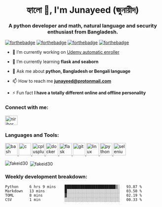 <h1 align="center">হ্যালো 👋, I'm Junayeed (জুনায়ীদ)</h1>
<h3 align="center">A python developer and math, natural language and security enthusiast from Bangladesh.</h3>

[![forthebadge](https://forthebadge.com/images/badges/makes-people-smile.svg)](https://forthebadge.com)
[![forthebadge](https://forthebadge.com/images/badges/contains-technical-debt.svg)](https://forthebadge.com)
[![forthebadge](https://forthebadge.com/images/badges/just-plain-nasty.svg)](https://forthebadge.com)
[![forthebadge](https://forthebadge.com/images/badges/you-didnt-ask-for-this.svg)](https://forthebadge.com)

- 🔭 I’m currently working on [Udemy automatic enroller](https://github.com/aapatre/Automatic-Udemy-Course-Enroller-GET-PAID-UDEMY-COURSES-for-FREE)

- 🌱 I’m currently learning **flask and seaborn**

- 💬 Ask me about **python, Bangladesh or Bengali language**

- 📫 How to reach me **junayeed@protonmail.com**

- ⚡ Fun fact **I have a totally different online and offline personality**

<h3 align="left">Connect with me:</h3>
<p align="left">
<a href="https://twitter.com/nirjhor" target="blank"><img align="center" src="https://cdn.jsdelivr.net/npm/simple-icons@3.0.1/icons/twitter.svg" alt="nirjhor" height="30" width="40" /></a>
</p>

<h3 align="left">Languages and Tools:</h3>
<p align="left"> <a href="https://www.gnu.org/software/bash/" target="_blank"> <img src="https://www.vectorlogo.zone/logos/gnu_bash/gnu_bash-icon.svg" alt="bash" width="40" height="40"/> </a> <a href="https://www.cprogramming.com/" target="_blank"> <img src="https://devicons.github.io/devicon/devicon.git/icons/c/c-original.svg" alt="c" width="40" height="40"/> </a> <a href="https://www.w3schools.com/cpp/" target="_blank"> <img src="https://devicons.github.io/devicon/devicon.git/icons/cplusplus/cplusplus-original.svg" alt="cplusplus" width="40" height="40"/> </a> <a href="https://www.docker.com/" target="_blank"> <img src="https://devicons.github.io/devicon/devicon.git/icons/docker/docker-original-wordmark.svg" alt="docker" width="40" height="40"/> </a> <a href="https://flask.palletsprojects.com/" target="_blank"> <img src="https://www.vectorlogo.zone/logos/pocoo_flask/pocoo_flask-icon.svg" alt="flask" width="40" height="40"/> </a> <a href="https://git-scm.com/" target="_blank"> <img src="https://www.vectorlogo.zone/logos/git-scm/git-scm-icon.svg" alt="git" width="40" height="40"/> </a> <a href="https://www.linux.org/" target="_blank"> <img src="https://devicons.github.io/devicon/devicon.git/icons/linux/linux-original.svg" alt="linux" width="40" height="40"/> </a> <a href="https://www.python.org" target="_blank"> <img src="https://devicons.github.io/devicon/devicon.git/icons/python/python-original.svg" alt="python" width="40" height="40"/> </a> <a href="https://www.selenium.dev" target="_blank"> <img src="https://raw.githubusercontent.com/detain/svg-logos/780f25886640cef088af994181646db2f6b1a3f8/svg/selenium-logo.svg" alt="selenium" width="40" height="40"/> </a> </p>

<p><img align="left" src="https://github-readme-stats.vercel.app/api/top-langs?username=fakeid30&show_icons=true&locale=en&layout=compact" alt="fakeid30" /></p>

<p>&nbsp;<img align="center" src="https://github-readme-stats.vercel.app/api?username=fakeid30&show_icons=true&theme=dark&locale=en" alt="fakeid30" /></p>

<h3 align="left">Weekly development breakdown:</h3>

<!--START_SECTION:waka-->
```text
Python     6 hrs 9 mins    ███████████████████████▒░   93.87 % 
Markdown   13 mins         █░░░░░░░░░░░░░░░░░░░░░░░░   03.50 % 
TOML       8 mins          ▓░░░░░░░░░░░░░░░░░░░░░░░░   02.19 % 
CSV        1 min           ░░░░░░░░░░░░░░░░░░░░░░░░░   00.33 % 
```
<!--END_SECTION:waka-->
